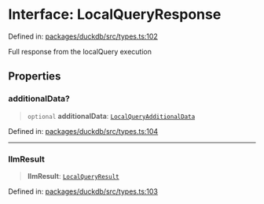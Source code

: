 # Interface: LocalQueryResponse

Defined in: [packages/duckdb/src/types.ts:102](https://github.com/GeoDaCenter/openassistant/blob/522ecb744b2b3ea1ecebec02c21c19736abe51ae/packages/duckdb/src/types.ts#L102)

Full response from the localQuery execution

## Properties

### additionalData?

> `optional` **additionalData**: [`LocalQueryAdditionalData`](LocalQueryAdditionalData.md)

Defined in: [packages/duckdb/src/types.ts:104](https://github.com/GeoDaCenter/openassistant/blob/522ecb744b2b3ea1ecebec02c21c19736abe51ae/packages/duckdb/src/types.ts#L104)

***

### llmResult

> **llmResult**: [`LocalQueryResult`](../type-aliases/LocalQueryResult.md)

Defined in: [packages/duckdb/src/types.ts:103](https://github.com/GeoDaCenter/openassistant/blob/522ecb744b2b3ea1ecebec02c21c19736abe51ae/packages/duckdb/src/types.ts#L103)
